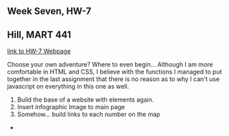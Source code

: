 ## Week Seven, HW-7
## Hill, MART 441

[link to HW-7 Webpage]("https://annalhill.github.io/hill_441/HW-7/main.html")

Choose your own adventure? Where to even begin...
Although I am more comfortable in HTML and CSS, I believe with the functions I managed to put together in the last assignment that there is no reason as to why I can't use javascript on everything in this one as well.

1. Build the base of a website with elements again.
2. Insert infographic Image to main page
3. Somehow... build links to each number on the map
  -
